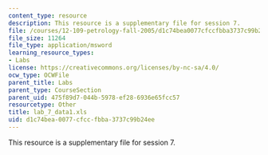 ```yaml
---
content_type: resource
description: This resource is a supplementary file for session 7.
file: /courses/12-109-petrology-fall-2005/d1c74bea0077cfccfbba3737c99b24ee_lab_7_data1.xls
file_size: 11264
file_type: application/msword
learning_resource_types:
- Labs
license: https://creativecommons.org/licenses/by-nc-sa/4.0/
ocw_type: OCWFile
parent_title: Labs
parent_type: CourseSection
parent_uid: 475f89d7-044b-5978-ef28-6936e65fcc57
resourcetype: Other
title: lab_7_data1.xls
uid: d1c74bea-0077-cfcc-fbba-3737c99b24ee
---
```

This resource is a supplementary file for session 7.